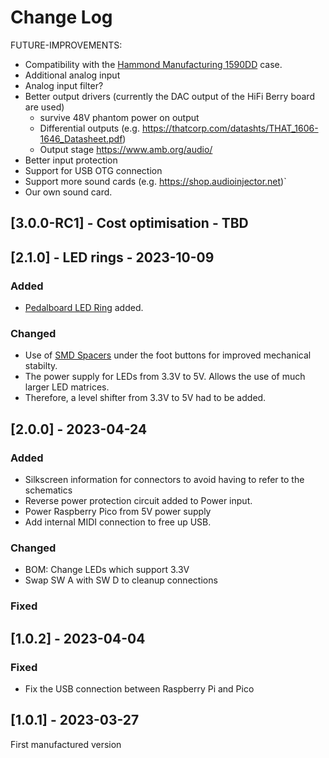 # Change Log

FUTURE-IMPROVEMENTS:


- Compatibility with the [Hammond Manufacturing 1590DD](https://www.hammfg.com/files/parts/pdf/1590DD.pdf) case.
- Additional analog input
- Analog input filter?
- Better output drivers (currently the DAC output of the HiFi Berry board are used)
    - survive 48V phantom power on output
    - Differential outputs (e.g. https://thatcorp.com/datashts/THAT_1606-1646_Datasheet.pdf)
    - Output stage https://www.amb.org/audio/
- Better input protection
- Support for USB OTG connection
- Support more sound cards (e.g. https://shop.audioinjector.net)`
- Our own sound card.

## [3.0.0-RC1] - Cost optimisation - TBD


## [2.1.0] - LED rings - 2023-10-09

### Added

- [Pedalboard LED Ring](https://github.com/pedalboard/pedalboard-led-ring) added.

### Changed

- Use of [SMD Spacers](https://www.digikey.ch/de/products/detail/w%C3%BCrth-elektronik/9774027151R/5320625)
  under the foot buttons for improved mechanical stabilty.
- The power supply for LEDs from 3.3V to 5V. Allows the use of much larger LED matrices.
- Therefore, a level shifter from 3.3V to 5V had to be added.

## [2.0.0] - 2023-04-24

### Added

- Silkscreen information for connectors to avoid having to refer to the schematics
- Reverse power protection circuit added to Power input.
- Power Raspberry Pico from 5V power supply
- Add internal MIDI connection to free up USB.

### Changed

- BOM: Change LEDs which support 3.3V
- Swap SW A with SW D to cleanup connections

### Fixed

## [1.0.2] - 2023-04-04

### Fixed

- Fix the USB connection between Raspberry Pi and Pico

## [1.0.1] - 2023-03-27

First manufactured version
